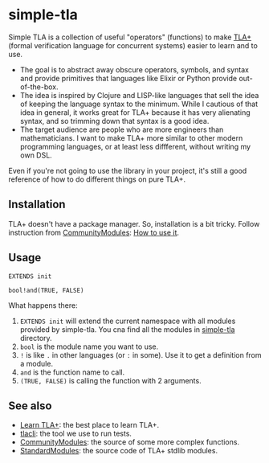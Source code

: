 # simple-tla

Simple TLA is a collection of useful "operators" (functions) to make [TLA+](https://en.wikipedia.org/wiki/TLA%2B) (formal verification language for concurrent systems) easier to learn and to use.

+ The goal is to abstract away obscure operators, symbols, and syntax and provide primitives that languages like Elixir or Python provide out-of-the-box.
+ The idea is inspired by Clojure and LISP-like languages that sell the idea of keeping the language syntax to the minimum. While I cautious of that idea in general, it works great for TLA+ because it has very alienating syntax, and so trimming down that syntax is a good idea.
+ The target audience are people who are more engineers than mathematicians. I want to make TLA+ more similar to other modern programming languages, or at least less diffferent, without writing my own DSL.

Even if you're not going to use the library in your project, it's still a good reference of how to do different things on pure TLA+.

## Installation

TLA+ doesn't have a package manager. So, installation is a bit tricky. Follow instruction from [CommunityModules](https://github.com/tlaplus/CommunityModules): [How to use it](https://github.com/tlaplus/CommunityModules#how-to-use-it).

## Usage

```tla
EXTENDS init

bool!and(TRUE, FALSE)
```

What happens there:

1. `EXTENDS init` will extend the current namespace with all modules provided by simple-tla. You cna find all the modules in [simple-tla](./simple-tla/) directory.
1. `bool` is the module name you want to use.
1. `!` is like `.` in other languages (or `:` in some). Use it to get a definition from a module.
1. `and` is the function name to call.
1. `(TRUE, FALSE)` is calling the function with 2 arguments.

## See also

+ [Learn TLA+](https://learntla.com/index.html): the best place to learn TLA+.
+ [tlacli](https://github.com/hwayne/tlacli): the tool we use to run tests.
+ [CommunityModules](https://github.com/tlaplus/CommunityModules): the source of some more complex functions.
+ [StandardModules](https://github.com/tlaplus/tlaplus/tree/master/tlatools/org.lamport.tlatools/src/tla2sany/StandardModules): the source code of TLA+ stdlib modules.
